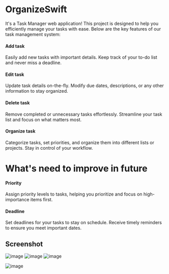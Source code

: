 # OrganizeSwift

It's a Task Manager web application! This project is designed to help you efficiently manage your tasks with ease. Below are the key features of our task management system:

#### Add task
Easily add new tasks with important details. Keep track of your to-do list and never miss a deadline.
#### Edit task
Update task details on-the-fly. Modify due dates, descriptions, or any other information to stay organized.
#### Delete task
Remove completed or unnecessary tasks effortlessly. Streamline your task list and focus on what matters most.
#### Organize task
Categorize tasks, set priorities, and organize them into different lists or projects. Stay in control of your workflow.


# What's need to improve in future

#### Priority
Assign priority levels to tasks, helping you prioritize and focus on high-importance items first.
#### Deadline
Set deadlines for your tasks to stay on schedule. Receive timely reminders to ensure you meet important dates.

## Screenshot
![image](https://github.com/CodeMaverickVikash/OrganizeSwift/assets/90571844/985643b0-d474-4f46-9090-32a138d6e6e3)
![image](https://github.com/CodeMaverickVikash/OrganizeSwift/assets/90571844/3a569969-edfb-4cf6-86f1-719aa10305c6)
![image](https://github.com/CodeMaverickVikash/OrganizeSwift/assets/90571844/9e73b82d-3d2e-4561-839e-684c6193dc12)

![image](https://github.com/CodeMaverickVikash/OrganizeSwift/assets/90571844/be2108a2-1fdb-4846-aa5e-53dbe4ac96b4)

